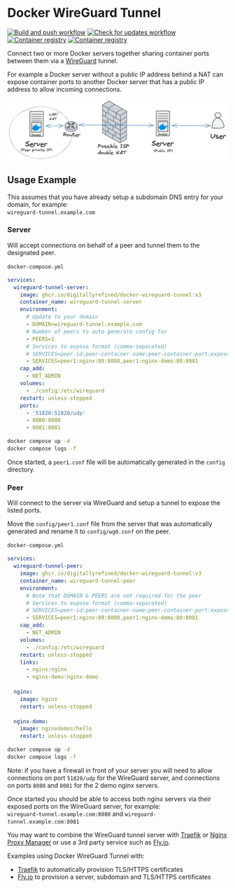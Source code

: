 # Docker WireGuard Tunnel

[![Build and push workflow](https://github.com/DigitallyRefined/docker-wireguard-tunnel/actions/workflows/build-and-push.yml/badge.svg)](https://github.com/DigitallyRefined/docker-wireguard-tunnel/actions/workflows/build-and-push.yml)
[![Check for updates workflow](https://github.com/DigitallyRefined/docker-wireguard-tunnel/actions/workflows/check-for-updates.yml/badge.svg)](https://github.com/DigitallyRefined/docker-wireguard-tunnel/actions/workflows/check-for-updates.yml)
[![Container registry](https://img.shields.io/badge/dynamic/json?url=https%3A%2F%2Fipitio.github.io%2Fbackage%2FDigitallyRefined%2Fdocker-wireguard-tunnel%2Fdocker-wireguard-tunnel.json&query=%24.downloads&label=Pulls)](https://github.com/DigitallyRefined/docker-wireguard-tunnel/pkgs/container/docker-wireguard-tunnel)
[![Container registry](https://img.shields.io/badge/dynamic/json?url=https%3A%2F%2Fipitio.github.io%2Fbackage%2FDigitallyRefined%2Fdocker-wireguard-tunnel%2Fdocker-wireguard-tunnel.json&query=%24.downloads_month&label=Pulls%20per%20month)](https://github.com/DigitallyRefined/docker-wireguard-tunnel/pkgs/container/docker-wireguard-tunnel)

Connect two or more Docker servers together sharing container ports between them via a [WireGuard](https://www.wireguard.com/) tunnel.

For example a Docker server without a public IP address behind a NAT can expose container ports to another Docker server that has a public IP address to allow incoming connections.

![Example Topology](docker-wireguard-tunnel.png)

## Usage Example

This assumes that you have already setup a subdomain DNS entry for your domain, for example:  
`wireguard-tunnel.example.com`

### Server

Will accept connections on behalf of a peer and tunnel them to the designated peer.

`docker-compose.yml`

```yml
services:
  wireguard-tunnel-server:
    image: ghcr.io/digitallyrefined/docker-wireguard-tunnel:v3
    container_name: wireguard-tunnel-server
    environment:
      # Update to your domain
      - DOMAIN=wireguard-tunnel.example.com
      # Number of peers to auto generate config for
      - PEERS=1
      # Services to expose format (comma-separated)
      # SERVICES=peer-id:peer-container-name:peer-container-port:expose-port-as
      - SERVICES=peer1:nginx:80:8080,peer1:nginx-demo:80:8081
    cap_add:
      - NET_ADMIN
    volumes:
      - ./config:/etc/wireguard
    restart: unless-stopped
    ports:
      - '51820:51820/udp'
      - 8080:8080
      - 8081:8081
```

```bash
docker compose up -d
docker compose logs -f
```

Once started, a `peer1.conf` file will be automatically generated in the `config` directory.

### Peer

Will connect to the server via WireGuard and setup a tunnel to expose the listed ports.

Move the `config/peer1.conf` file from the server that was automatically generated and rename it to `config/wg0.conf` on the peer.

`docker-compose.yml`

```yml
services:
  wireguard-tunnel-peer:
    image: ghcr.io/digitallyrefined/docker-wireguard-tunnel:v3
    container_name: wireguard-tunnel-peer
    environment:
      # Note that DOMAIN & PEERS are not required for the peer
      # Services to expose format (comma-separated)
      # SERVICES=peer-id:peer-container-name:peer-container-port:expose-port-as
      - SERVICES=peer1:nginx:80:8080,peer1:nginx-demo:80:8081
    cap_add:
      - NET_ADMIN
    volumes:
      - ./config:/etc/wireguard
    restart: unless-stopped
    links:
      - nginx:nginx
      - nginx-demo:nginx-demo

  nginx:
    image: nginx
    restart: unless-stopped

  nginx-demo:
    image: nginxdemos/hello
    restart: unless-stopped
```

```bash
docker compose up -d
docker compose logs -f
```

Note: if you have a firewall in front of your server you will need to allow connections on port `51820/udp` for the WireGuard server, and connections on ports `8080` and `8081` for the 2 demo nginx servers.

Once started you should be able to access both nginx servers via their exposed ports on the WireGuard server, for example:  
`wireguard-tunnel.example.com:8080` and `wireguard-tunnel.example.com:8081`

You may want to combine the WireGuard tunnel server with [Traefik](example-tls-traefik.md) or [Nginx Proxy Manager](https://nginxproxymanager.com/) or use a 3rd party service such as [Fly.io](example-tls-fly-io.md).

Examples using Docker WireGuard Tunnel with:

* [Traefik](example-tls-traefik.md) to automatically provision TLS/HTTPS certificates
* [Fly.io](example-tls-fly-io.md) to provision a server, subdomain and TLS/HTTPS certificates
